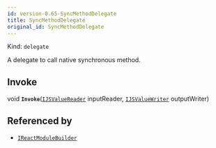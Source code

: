```yaml
---
id: version-0.65-SyncMethodDelegate
title: SyncMethodDelegate
original_id: SyncMethodDelegate
---
```


Kind: `delegate`

A delegate to call native synchronous method.

## Invoke
void **`Invoke`**([`IJSValueReader`](IJSValueReader) inputReader, [`IJSValueWriter`](IJSValueWriter) outputWriter)





## Referenced by
- [`IReactModuleBuilder`](IReactModuleBuilder)
